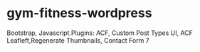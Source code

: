 # gym-fitness-wordpress
Bootstrap, Javascript.Plugins: ACF, Custom Post Types UI, ACF Leafleft,Regenerate Thumbnails, Contact Form 7
